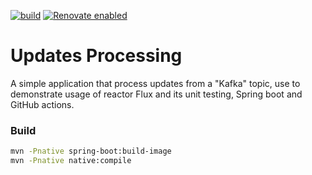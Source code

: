 [![build](https://github.com/barakb/updates-processing/actions/workflows/build.yml/badge.svg)](https://github.com/barakb/updates-processing/actions/workflows/build.yml)
[![Renovate enabled](https://img.shields.io/badge/renovate-enabled-brightgreen.svg)](https://renovatebot.com/)


# Updates Processing

A simple application that process updates from a "Kafka" topic, use to demonstrate 
usage of reactor Flux and its unit testing, Spring boot and GitHub actions.

### Build

```bash
mvn -Pnative spring-boot:build-image
mvn -Pnative native:compile
```